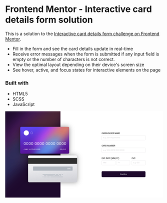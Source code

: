# Frontend Mentor - Interactive card details form solution

This is a solution to the [Interactive card details form challenge on Frontend Mentor](https://www.frontendmentor.io/challenges/interactive-card-details-form-XpS8cKZDWw).

- Fill in the form and see the card details update in real-time
- Receive error messages when the form is submitted if any input field is empty or the number of characters is not correct.
- View the optimal layout depending on their device's screen size
- See hover, active, and focus states for interactive elements on the page

### Built with

- HTML5
- SCSS
- JavaScript

![](images/Screenshot%202023-01-29%20at%2010.29.04%20PM.png)
